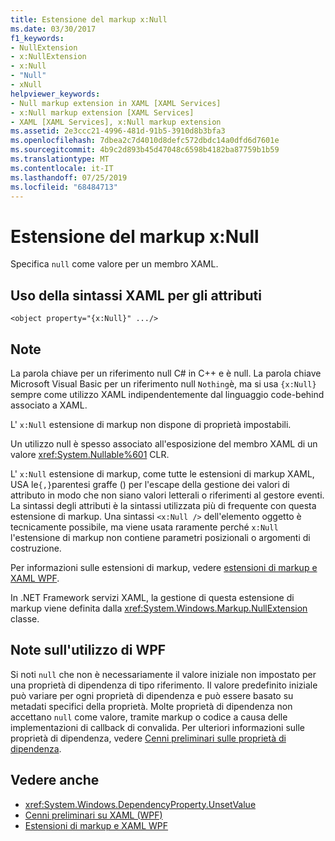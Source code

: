 ```yaml
---
title: Estensione del markup x:Null
ms.date: 03/30/2017
f1_keywords:
- NullExtension
- x:NullExtension
- x:Null
- "Null"
- xNull
helpviewer_keywords:
- Null markup extension in XAML [XAML Services]
- x:Null markup extension [XAML Services]
- XAML [XAML Services], x:Null markup extension
ms.assetid: 2e3ccc21-4996-481d-91b5-3910d8b3bfa3
ms.openlocfilehash: 7dbea2c7d4010d8defc572dbdc14a0dfd6d7601e
ms.sourcegitcommit: 4b9c2d893b45d47048c6598b4182ba87759b1b59
ms.translationtype: MT
ms.contentlocale: it-IT
ms.lasthandoff: 07/25/2019
ms.locfileid: "68484713"
---
```

# <a name="xnull-markup-extension"></a>Estensione del markup x:Null
Specifica `null` come valore per un membro XAML.  
  
## <a name="xaml-attribute-usage"></a>Uso della sintassi XAML per gli attributi  
  
```xaml  
<object property="{x:Null}" .../>  
```  
  
## <a name="remarks"></a>Note  
 La parola chiave per un riferimento null C# in C++ e è null. La parola chiave Microsoft Visual Basic per un riferimento null `Nothing`è, ma si usa `{x:Null}` sempre come utilizzo XAML indipendentemente dal linguaggio code-behind associato a XAML.  
  
 L' `x:Null` estensione di markup non dispone di proprietà impostabili.  
  
 Un utilizzo null è spesso associato all'esposizione del membro XAML di un valore <xref:System.Nullable%601> CLR.  
  
 L' `x:Null` estensione di markup, come tutte le estensioni di markup XAML, USA le`{,}`parentesi graffe () per l'escape della gestione dei valori di attributo in modo che non siano valori letterali o riferimenti al gestore eventi. La sintassi degli attributi è la sintassi utilizzata più di frequente con questa estensione di markup. Una sintassi `<x:Null />` dell'elemento oggetto è tecnicamente possibile, ma viene usata raramente perché `x:Null` l'estensione di markup non contiene parametri posizionali o argomenti di costruzione.  
  
 Per informazioni sulle estensioni di markup, vedere [estensioni di markup e XAML WPF](../wpf/advanced/markup-extensions-and-wpf-xaml.md).  
  
 In .NET Framework servizi XAML, la gestione di questa estensione di markup viene definita dalla <xref:System.Windows.Markup.NullExtension> classe.  
  
## <a name="wpf-usage-notes"></a>Note sull'utilizzo di WPF  
 Si noti `null` che non è necessariamente il valore iniziale non impostato per una proprietà di dipendenza di tipo riferimento. Il valore predefinito iniziale può variare per ogni proprietà di dipendenza e può essere basato su metadati specifici della proprietà. Molte proprietà di dipendenza non accettano `null` come valore, tramite markup o codice a causa delle implementazioni di callback di convalida. Per ulteriori informazioni sulle proprietà di dipendenza, vedere [Cenni preliminari sulle proprietà di dipendenza](../wpf/advanced/dependency-properties-overview.md).  
  
## <a name="see-also"></a>Vedere anche

- <xref:System.Windows.DependencyProperty.UnsetValue>
- [Cenni preliminari su XAML (WPF)](../wpf/advanced/xaml-overview-wpf.md)
- [Estensioni di markup e XAML WPF](../wpf/advanced/markup-extensions-and-wpf-xaml.md)
